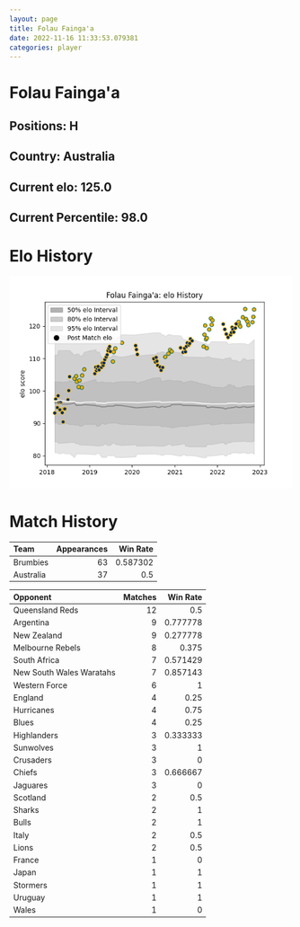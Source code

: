 ```yaml
---  
layout: page  
title: Folau Fainga'a  
date: 2022-11-16 11:33:53.079381  
categories: player  
---
```

# Folau Fainga'a

## Positions: H

## Country: Australia

## Current elo: 125.0

## Current Percentile: 98.0

# Elo History


![elo history](history_FolauFainga'a.png)
# Match History


| Team      |   Appearances |   Win Rate |
|:----------|--------------:|-----------:|
| Brumbies  |            63 |   0.587302 |
| Australia |            37 |   0.5      |

| Opponent                 |   Matches |   Win Rate |
|:-------------------------|----------:|-----------:|
| Queensland Reds          |        12 |   0.5      |
| Argentina                |         9 |   0.777778 |
| New Zealand              |         9 |   0.277778 |
| Melbourne Rebels         |         8 |   0.375    |
| South Africa             |         7 |   0.571429 |
| New South Wales Waratahs |         7 |   0.857143 |
| Western Force            |         6 |   1        |
| England                  |         4 |   0.25     |
| Hurricanes               |         4 |   0.75     |
| Blues                    |         4 |   0.25     |
| Highlanders              |         3 |   0.333333 |
| Sunwolves                |         3 |   1        |
| Crusaders                |         3 |   0        |
| Chiefs                   |         3 |   0.666667 |
| Jaguares                 |         3 |   0        |
| Scotland                 |         2 |   0.5      |
| Sharks                   |         2 |   1        |
| Bulls                    |         2 |   1        |
| Italy                    |         2 |   0.5      |
| Lions                    |         2 |   0.5      |
| France                   |         1 |   0        |
| Japan                    |         1 |   1        |
| Stormers                 |         1 |   1        |
| Uruguay                  |         1 |   1        |
| Wales                    |         1 |   0        |
